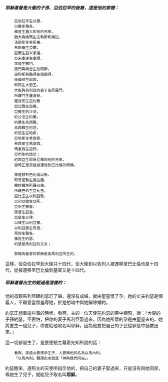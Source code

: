 ##### 耶穌基督是大衞的子孫、亞伯拉罕的後裔，這是他的家譜：

        亞伯拉罕生以撒，
        以撒生雅各，
        雅各生猶大和他的兄弟，
        猶大與她瑪生法勒斯和謝拉，
        法勒斯生希斯崙，
        希斯崙生亞蘭，
        亞蘭生亞米拿達，
        亞米拿達生拿順，
        拿順生撒門，
        撒門與喇合生波阿斯，
        波阿斯與路得生俄備得，
        俄備得生耶西，
        耶西生大衞王。
        大衞與烏利亞的妻子生所羅門，
        所羅門生羅波安，
        羅波安生亞比雅
        亞比雅生亞撒，
        亞撒生約沙法，
        約沙法生約蘭，
        約蘭生烏西雅，
        烏西雅生約坦，
        約坦生亞哈斯，
        亞哈斯生希西家，
        希西家生瑪拿西，
        瑪拿西生亞們，
        亞們生約西亞；
        約西亞生耶哥尼雅和他的兄弟，
        當時正是百姓被遷徙到巴比倫的時候。
        
        被遷移到巴比倫以後，
        耶哥尼雅生撒拉鐵，
        撒拉鐵生所羅巴伯，
        所羅巴伯生亞比玉，
        亞比玉生以利亞敬，
        以利亞敬生亞所，
        亞所生撒督，
        撒督生亞金，
        亞金生以律，
        以律生以利亞撒，
        以利亞撒生馬但，
        馬但生雅各，
        雅各生約瑟，
        約瑟是馬利亞的丈夫；
        
        那稱為基督的耶穌是由馬利亞所生的。

這樣，從亞伯拉罕到大衞共十四代，從大衞到以色列人被遷移至巴比倫也是十四代，從被遷移至巴比倫到基督又是十四代。

##### 耶穌基督出生的經過是這樣的：

他的母親馬利亞跟約瑟訂了婚，還沒有成婚，就由聖靈懷了孕。她的丈夫約瑟是個義人，不願意當眾羞辱她，於是想暗中與她解除婚約。

約瑟正想着這些事的時候，看啊，主的一位天使在約瑟的夢中顯現，說：「大衞的子孫約瑟，不要怕，把你的妻子馬利亞娶過來，因為她所懷的孕是由聖靈來的。她將要生一個兒子，你要給他取名叫耶穌，因為他要把自己的子民從罪惡中拯救出來。」

這一切都發生了，是要應驗主藉着先知所說的話：

        看啊，那處女要懷孕生子，人要稱他的名為以馬內利。
        「以馬內利」翻譯出來就是「神與我們同在」。

約瑟醒來，遵照主的天使所指示他的，把自己的妻子娶過來，只是沒有與她同房，等她生了兒子，就給兒子取名叫**耶穌**。